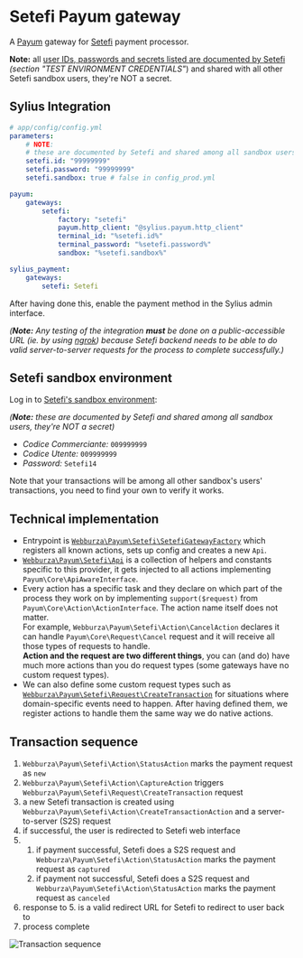 # Setefi Payum gateway

A [Payum](https://payum.forma-pro.com/) gateway for [Setefi](http://www.setefi.it/) payment processor.

**Note:** all [user IDs, passwords and secrets listed are documented by Setefi](https://www.servizi.monetaonline.it/documenti/monetaweb/MonetaWeb%202.0%20-%20Technical%20Documentation.pdf) *(section "TEST ENVIRONMENT CREDENTIALS"*) and shared with all other Setefi sandbox users, they're NOT a secret. 

## Sylius Integration

```yaml
# app/config/config.yml
parameters:
    # NOTE:
    # these are documented by Setefi and shared among all sandbox users, they're NOT a secret
    setefi.id: "99999999"
    setefi.password: "99999999"
    setefi.sandbox: true # false in config_prod.yml

payum:
    gateways:
        setefi:
            factory: "setefi"
            payum.http_client: "@sylius.payum.http_client"
            terminal_id: "%setefi.id%"
            terminal_password: "%setefi.password%"
            sandbox: "%setefi.sandbox%"

sylius_payment:
    gateways:
        setefi: Setefi
```

After having done this, enable the payment method in the Sylius admin interface.

*(**Note:** Any testing of the integration **must** be done on a public-accessible URL (ie. by using [ngrok](https://ngrok.com/)) because Setefi backend needs to be able to do valid server-to-server requests for the process to complete successfully.)* 

## Setefi sandbox environment 

Log in to [Setefi's sandbox environment](https://test.monetaonline.it/monetaweb/backoffice):

*(**Note:** these are documented by Setefi and shared among all sandbox users, they're NOT a secret)*

- *Codice Commerciante:* `009999999`
- *Codice Utente:* `009999999`
- *Password:* `Setefi14`

Note that your transactions will be among all other sandbox's users' transactions, you need to find your own to verify it works.

## Technical implementation

* Entrypoint is [`Webburza\Payum\Setefi\SetefiGatewayFactory`](src/SetefiGatewayFactory.php) which registers all known actions, sets up config and creates a new `Api`.
* [`Webburza\Payum\Setefi\Api`](src/Api.php) is a collection of helpers and constants specific to this provider, it gets injected to all actions implementing `Payum\Core\ApiAwareInterface`.
* Every action has a specific task and they declare on which part of the process they work on by implementing `support($request)` from `Payum\Core\Action\ActionInterface`. The action name itself does not matter.  
  For example, `Webburza\Payum\Setefi\Action\CancelAction` declares it can handle `Payum\Core\Request\Cancel` request and it will receive all those types of requests to handle.  
  **Action and the request are two different things**, you can (and do) have much more actions than you do request types (some gateways have no custom request types).
* We can also define some custom request types such as [`Webburza\Payum\Setefi\Request\CreateTransaction`](src/Request/CreateTransaction.php) for situations where domain-specific events need to happen. After having defined them, we register actions to handle them the same way we do native actions.

## Transaction sequence

1. `Webburza\Payum\Setefi\Action\StatusAction` marks the payment request as `new`
2. `Webburza\Payum\Setefi\Action\CaptureAction` triggers `Webburza\Payum\Setefi\Request\CreateTransaction` request
3. a new Setefi transaction is created using `Webburza\Payum\Setefi\Action\CreateTransactionAction` and a server-to-server (S2S) request
4. if successful, the user is redirected to Setefi web interface
5.
    1. if payment successful, Setefi does a S2S request and `Webburza\Payum\Setefi\Action\StatusAction` marks the payment request as `captured`  
    2. if payment not successful, Setefi does a S2S request and `Webburza\Payum\Setefi\Action\StatusAction` marks the payment request as `canceled`
6. response to 5. is a valid redirect URL for Setefi to redirect to user back to
7. process complete

![Transaction sequence](http://www.plantuml.com/plantuml/proxy?src=https://raw.githubusercontent.com/webburza/payum-setefi/master/docs/transaction.puml#3)
